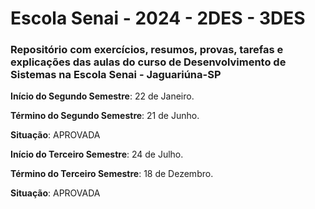 # Escola Senai - 2024 - 2DES - 3DES

### Repositório com exercícios, resumos, provas, tarefas e explicações das aulas do curso de Desenvolvimento de Sistemas na Escola Senai - Jaguariúna-SP

 **Início do Segundo Semestre**: 22 de Janeiro.

 **Término do Segundo Semestre**: 21 de Junho.

 **Situação**: APROVADA

 **Início do Terceiro Semestre**: 24 de Julho.

 **Término do Terceiro Semestre**: 18 de Dezembro.

 **Situação**: APROVADA
